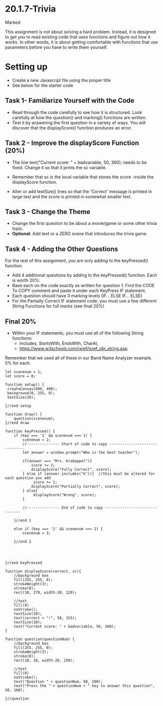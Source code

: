 # 20.1.7-Trivia
Marked


This assignment is not about solving a hard problem. Instead, it is designed to get you to read existing code that uses functions and figure out how it works. In other words, it is about getting comfortable with functions that use parameters before you have to write them yourself.

# Setting up
- Create a new Javascript file using the proper title
- See below for the starter code


## Task 1- Familiarize Yourself with the Code
- Read through the code carefully to see how it is structured.  Look carefully at how the question() and marking() functions are written.
- Test it by answering the first question in a variety of ways.  You will discover that the displayScore() function produces an error.


## Task 2 - Improve the displayScore Function (20%)
- The line text("Current score: " + badvariable, 50, 360); needs to be fixed.  Change it so that it prints the sc variable.  
- Remember that sc is the local variable that stores the score -inside the displayScore function.  

- Alter or add textSize() lines so that the 'Correct' message is printed in large text and the score is printed in somewhat smaller text.


## Task 3 - Change the Theme
- Change the first question to be about a movie/game or some other trivia topic.
- **Optional:** Add text or a ZERO scene that introduces the trivia game.


## Task 4 - Adding the Other Questions
For the rest of this assignment, you are only adding to the keyPressed() function.

- Add 4 additional questions by adding to the keyPressed() function. Each is worth 20%:
- Base each on the code exactly as written for question 1. Find the CODE To COPY comment and paste it under each KeyPress IF statement.
- Each question should have 3 marking levels (IF… ELSE IF… ELSE)
- For the Partially Correct IF statement code, you must use a few different String Functions for full marks (see final 20%)

## Final 20%
- Within your IF statements, you must use all of the following String functions:
  - Includes,		StartsWith,		EndsWith,		CharAt,
  - https://www.w3schools.com/jsref/jsref_obj_string.asp. 

Remember that we used all of these in our Band Name Analyzer example. 
5% for each.

```
let scenenum = 1;
let score = 0;

function setup() {
 createCanvas(600, 400);
 background(0, 255, 0);
 textSize(20);
 
}//end setup

function draw() {
    question(scenenum);
}//end draw

function keyPressed() {
    if (key === '1' && scenenum === 1) {
        scenenum = 2;
        //--------------- Start of code to copy -------------------------------
        let answer = window.prompt("Who is the best teacher");
        
        if(answer === "Mrs. Krabappel"){
            score += 2;
            displayScore("Fully Correct", score);
        } else if (answer.includes("k")){  //this must be altered for each question you add
             score += 1;
            displayScore("Partially Correct", score);
        } else{
             displayScore("Wrong", score);
        }

        //--------------- End of code to copy -------------------------------

    }//end 1

    else if (key === '2' && scenenum === 2) {
        scenenum = 3;

    }//end 2




}//end keyPressed

function displayScore(correct, sc){
    //background box
    fill(255, 255, 0);
    strokeWeight(3);
    stroke(0);
    rect(10, 270, width-20, 120);

    //text
    fill(0)
    noStroke();
    textSize(10);
    text(correct + "!", 50, 315);
    textSize(10);
    text("Current score: " + badvariable, 50, 360);
}

function question(questionNum) {
    //background box
    fill(255, 255, 0);
    strokeWeight(3);
    stroke(0);
    rect(10, 10, width-20, 250);

    //text
    fill(0)
    noStroke();
    text("Question " + questionNum, 50, 100);
    text("Press the " + questionNum + " key to answer this question", 50, 160);
    
}//question
``` 
